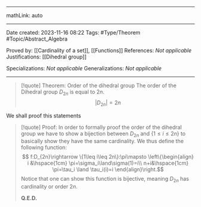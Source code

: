 
---

mathLink: auto

---
Date created: 2023-11-16 08:22
Tags: #Type/Theorem #Topic/Abstract_Algebra   

Proved by: [[Cardinality of a set]], [[Functions]]
References: _Not applicable_
Justifications: [[Dihedral group]]

Specializations: _Not applicable_
Generalizations: _Not applicable_

---  

>[!quote] Theorem: Order of the dihedral group
>The order of the Dihedral group $D_{2n}$ is equal to $2n$. $$|D_{2n}|=2n$$

We shall proof this statements

> [!quote] Proof:
> In order to formally proof the order of the dihedral group we have to show a bijection between $D_{2n}$ and $\{1\leq i\leq 2n\}$ to basically show they have the same cardinality. We thus define the following function: $$
> f:D_{2n}\rightarrow \{1\leq i\leq 2n\}:\pi\mapsto \left\{\begin{align} i &\hspace{1cm} \pi=\sigma_i\land\sigma(1)=i\\ n+i&\hspace{1cm} \pi=\tau_i \land \tau_i(i)=i \end{align}\right.$$
> Notice that one can show this function is bijective, meaning $D_{2n}$ has cardinality or order $2n$.
> 
> **Q.E.D.**


